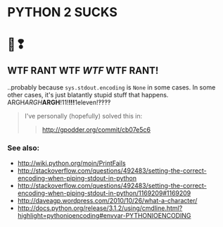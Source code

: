 # PYTHON 2 SUCKS

# 💩❢

## WTF RANT WTF *WTF* WTF RANT!

..probably because `sys.stdout.encoding` is `None` in some cases. In some other
cases, it's just blatantly stupid stuff that happens. ARGH<em>ARGH</em><strong>ARGH</strong>!11!<strong>!!!</strong>1eleven!‽‽‽‽


> I've personally (hopefully) solved this in:  
> > http://gpodder.org/commit/cb07e5c6



### See also:

* http://wiki.python.org/moin/PrintFails
* http://stackoverflow.com/questions/492483/setting-the-correct-encoding-when-piping-stdout-in-python
* http://stackoverflow.com/questions/492483/setting-the-correct-encoding-when-piping-stdout-in-python/1169209#1169209
* http://daveagp.wordpress.com/2010/10/26/what-a-character/
* http://docs.python.org/release/3.1.2/using/cmdline.html?highlight=pythonioencoding#envvar-PYTHONIOENCODING
